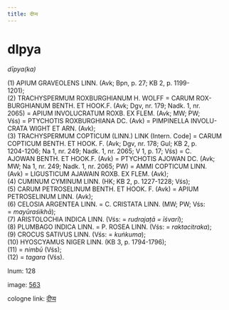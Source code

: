 ```yaml
---
title: दीप्य
---
```


# dIpya

<i>dīpya(ka)</i>  <div n="P" />(1) <bot>APIUM GRAVEOLENS LINN.</bot> (Avk; Bpn, p. 27; KB 2, p. 1199- <div n="lb" />1201); <div n="P" />(2) <bot>TRACHYSPERMUM ROXBURGHIANUM H. WOLFF</bot> = <bot>CARUM ROX- <div n="lb" />BURGHIANUM BENTH. ET HOOK.</bot><bot>F.</bot> (Avk; Dgv, nr. 179; Nadk. 1, nr. <div n="lb" />2065) = <bot>APIUM INVOLUCRATUM ROXB. EX FLEM.</bot> (Avk; MW; PW; <div n="lb" />Vśs) = <bot>PTYCHOTIS ROXBURGHIANA DC.</bot> (Avk) = <bot>PIMPINELLA INVOLU- <div n="lb" />CRATA WIGHT ET ARN.</bot> (Avk); <div n="P" />(3) <bot>TRACHYSPERMUM COPTICUM (LINN.) LINK</bot> (Intern. Code] = <bot>CARUM <div n="lb" />COPTICUM BENTH. ET HOOK. F.</bot> (Avk; Dgv, nr. 178; Gul; KB 2, p. <div n="lb" />1204-1206; Na 1, nr. 249; Nadk. 1, nr. 2065; V 1, p. 17; Vśs) = <bot>C. <div n="lb" />AJOWAN BENTH. ET HOOK.</bot><bot>F.</bot> (Avk) = <bot>PTYCHOTIS AJOWAN DC.</bot> (Avk; <div n="lb" />MW; Na 1, nr. 249; Nadk. 1, nr. 2065; PW) = <bot>AMMI COPTICUM LINN.</bot> <div n="lb" />(Avk) = <bot>LIGUSTICUM AJAWAIN ROXB. EX FLEM.</bot> (Avk); <div n="P" />(4) <bot>CUMINUM CYMINUM LINN.</bot> (HK; KB 2, p. 1227-1228; Vśs); <div n="P" />(5) <bot>CARUM PETROSELINUM BENTH. ET HOOK. F.</bot> (Avk) = <bot>APIUM <div n="lb" />PETROSELINUM LINN.</bot> (Avk); <div n="P" />(6) <bot>CELOSIA ARGENTEA LINN.</bot> = <bot>C. CRISTATA LINN.</bot> (MW; PW; Vśs: <div n="lb" />= <i>mayūraśikhā</i>); <div n="P" />(7) <bot>ARISTOLOCHIA INDICA LINN.</bot> (Vśs: = <i>rudrajaṭā = īśvarī</i>); <div n="P" />(8) <bot>PLUMBAGO INDICA LINN.</bot> = <bot>P. ROSEA LINN.</bot> (Vśs: = <i>raktacitraka</i>); <div n="P" />(9) <bot>CROCUS SATIVUS LINN.</bot> (Vśs: = <i>kuṅkuma</i>); <div n="P" />(10) <bot>HYOSCYAMUS NIGER LINN.</bot> (KB 3, p. 1794-1796); <div n="P" />(11) = <i>nimbū</i> (Vśs); <div n="P" />(12) = <i>tagara</i> (Vśs).

lnum: 128

image: [563](https://www.sanskrit-lexicon.uni-koeln.de/scans/csl-apidev/servepdf.php?dict=snp&page=563)

cologne link: [दीप्य](https://sanskrit-lexicon.uni-koeln.de/scans/csl-apidev/getword.php?dict=snp&key=दीप्य)

